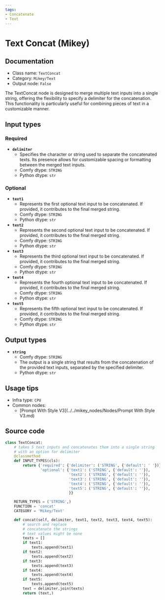 ```yaml
---
tags:
- Concatenate
- Text
---
```


# Text Concat (Mikey)
## Documentation
- Class name: `TextConcat`
- Category: `Mikey/Text`
- Output node: `False`

The TextConcat node is designed to merge multiple text inputs into a single string, offering the flexibility to specify a delimiter for the concatenation. This functionality is particularly useful for combining pieces of text in a customizable manner.
## Input types
### Required
- **`delimiter`**
    - Specifies the character or string used to separate the concatenated texts. Its presence allows for customizable spacing or formatting between the merged text inputs.
    - Comfy dtype: `STRING`
    - Python dtype: `str`
### Optional
- **`text1`**
    - Represents the first optional text input to be concatenated. If provided, it contributes to the final merged string.
    - Comfy dtype: `STRING`
    - Python dtype: `str`
- **`text2`**
    - Represents the second optional text input to be concatenated. If provided, it contributes to the final merged string.
    - Comfy dtype: `STRING`
    - Python dtype: `str`
- **`text3`**
    - Represents the third optional text input to be concatenated. If provided, it contributes to the final merged string.
    - Comfy dtype: `STRING`
    - Python dtype: `str`
- **`text4`**
    - Represents the fourth optional text input to be concatenated. If provided, it contributes to the final merged string.
    - Comfy dtype: `STRING`
    - Python dtype: `str`
- **`text5`**
    - Represents the fifth optional text input to be concatenated. If provided, it contributes to the final merged string.
    - Comfy dtype: `STRING`
    - Python dtype: `str`
## Output types
- **`string`**
    - Comfy dtype: `STRING`
    - The output is a single string that results from the concatenation of the provided text inputs, separated by the specified delimiter.
    - Python dtype: `str`
## Usage tips
- Infra type: `CPU`
- Common nodes:
    - [Prompt With Style V3](../../mikey_nodes/Nodes/Prompt With Style V3.md)



## Source code
```python
class TextConcat:
    # takes 5 text inputs and concatenates them into a single string
    # with an option for delimiter
    @classmethod
    def INPUT_TYPES(cls):
        return {'required': {'delimiter': ('STRING', {'default': ' '})},
                'optional': {'text1': ('STRING', {'default': ''}),
                             'text2': ('STRING', {'default': ''}),
                             'text3': ('STRING', {'default': ''}),
                             'text4': ('STRING', {'default': ''}),
                             'text5': ('STRING', {'default': ''}),
                             }}

    RETURN_TYPES = ('STRING',)
    FUNCTION = 'concat'
    CATEGORY = 'Mikey/Text'

    def concat(self, delimiter, text1, text2, text3, text4, text5):
        # search and replace
        # concatenate the strings
        # text values might be none
        texts = []
        if text1:
            texts.append(text1)
        if text2:
            texts.append(text2)
        if text3:
            texts.append(text3)
        if text4:
            texts.append(text4)
        if text5:
            texts.append(text5)
        text = delimiter.join(texts)
        return (text,)

```
